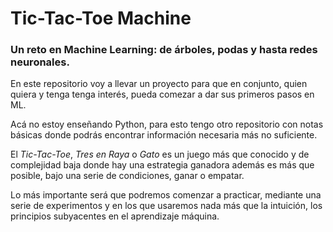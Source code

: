 # Tic-Tac-Toe Machine
### Un reto en Machine Learning: de árboles, podas y hasta redes neuronales. 

En este repositorio voy a llevar un proyecto para que en conjunto, quien quiera y tenga tenga interés, pueda comezar a dar sus primeros pasos en ML.

Acá no estoy enseñando Python, para esto tengo otro repositorio con notas básicas donde podrás encontrar información necesaria más no suficiente.

El _Tic-Tac-Toe_, _Tres en Raya_ o _Gato_ es un juego más que conocido y de complejidad baja donde hay una estrategia ganadora además es más que posible, bajo una serie de condiciones, ganar o empatar. 

Lo más importante será que podremos comenzar a practicar, mediante una serie de experimentos y en los que usaremos nada más que la intuición, los principios subyacentes en el aprendizaje máquina.
